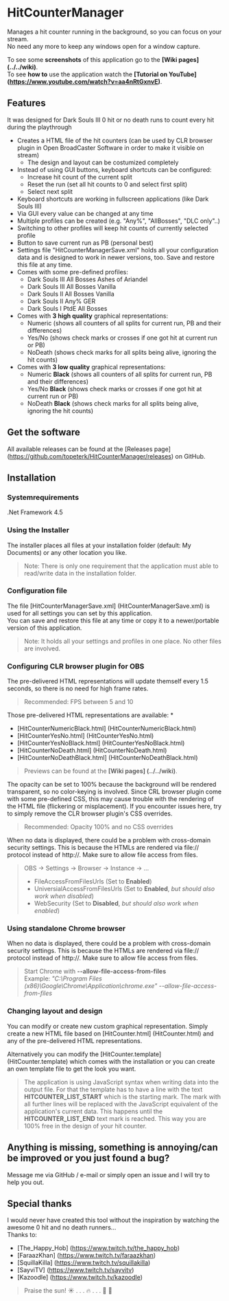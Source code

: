 # HitCounterManager

Manages a hit counter running in the background, so you can focus on your stream.  
No need any more to keep any windows open for a window capture.  
  
To see some **screenshots** of this application go to the **[Wiki pages] (../../wiki)**.  
To see **how to** use the application watch the **[Tutorial on YouTube] (https://www.youtube.com/watch?v=aa4nRtGxnvE)**.

## Features
It was designed for Dark Souls III 0 hit or no death runs to count every hit during the playthrough
* Creates a HTML file of the hit counters (can be used by CLR browser plugin in Open BroadCaster Software in order to make it visible on stream)
  * The design and layout can be costumized completely
* Instead of using GUI buttons, keyboard shortcuts can be configured:
  * Increase hit count of the current split
  * Reset the run (set all hit counts to 0 and select first split)
  * Select next split
* Keyboard shortcuts are working in fullscreen applications (like Dark Souls III)
* Via GUI every value can be changed at any time
* Multiple profiles can be created (e.g. "Any%", "AllBosses", "DLC only"..)
* Switching to other profiles will keep hit counts of currently selected profile
* Button to save current run as PB (personal best)
* Settings file "HitCounterManagerSave.xml" holds all your configuration data and is designed to work in newer versions, too. Save and restore this file at any time.
* Comes with some pre-defined profiles:
  * Dark Souls III All Bosses Ashes of Ariandel
  * Dark Souls III All Bosses Vanilla
  * Dark Souls II All Bosses Vanilla
  * Dark Souls II Any% GER
  * Dark Souls I PtdE All Bosses
* Comes with **3 high quality** graphical representations:
  * Numeric (shows all counters of all splits for current run, PB and their differences)
  * Yes/No (shows check marks or crosses if one got hit at current run or PB)
  * NoDeath (shows check marks for all splits being alive, ignoring the hit counts)
* Comes with **3 low quality** graphical representations:
  * Numeric **Black** (shows all counters of all splits for current run, PB and their differences)
  * Yes/No **Black** (shows check marks or crosses if one got hit at current run or PB)
  * NoDeath **Black** (shows check marks for all splits being alive, ignoring the hit counts)  

## Get the software
All available releases can be found at the [Releases page] (https://github.com/topeterk/HitCounterManager/releases) on GitHub.

## Installation

### Systemrequirements
.Net Framework 4.5

### Using the Installer
The installer places all files at your installation folder (default: My Documents) or any other location you like.  
> Note: There is only one requirement that the application must able to read/write data in the installation folder.

### Configuration file
The file [HitCounterManagerSave.xml] (HitCounterManagerSave.xml) is used for all settings you can set by this application.  
You can save and restore this file at any time or copy it to a newer/portable version of this application.
> Note: It holds all your settings and profiles in one place. No other files are involved.

### Configuring CLR browser plugin for OBS
The pre-delivered HTML representations will update themself every 1.5 seconds, so there is no need for high frame rates.  
> Recommended: FPS between 5 and 10

Those pre-delivered HTML representations are available:
* 
* [HitCounterNumericBlack.html] (HitCounterNumericBlack.html)
* [HitCounterYesNo.html] (HitCounterYesNo.html)
* [HitCounterYesNoBlack.html] (HitCounterYesNoBlack.html)
* [HitCounterNoDeath.html] (HitCounterNoDeath.html)
* [HitCounterNoDeathBlack.html] (HitCounterNoDeathBlack.html)

> Previews can be found at the **[Wiki pages] (../../wiki)**.

The opacity can be set to 100% because the background will be rendered transparent, so no color-keying is involved.
Since CRL browser plugin come with some pre-defined CSS, this may cause trouble with the rendering of the HTML file (flickering or misplacement).
If you encounter issues here, try to simply remove the CLR browser plugin's CSS overrides.  
> Recommended: Opacity 100% and no CSS overrides

When no data is displayed, there could be a problem with cross-domain security settings. This is because the HTMLs are rendered via file:// protocol instead of http://. Make sure to allow file access from files.
> OBS -> Settings -> Browser -> Instance -> ...  
> * FileAccessFromFilesUrls (Set to **Enabled**)
> * UniversialAccessFromFilesUrls (Set to **Enabled**, _but should also work when disabled_)
> * WebSecurity (Set to **Disabled**, _but should also work when enabled_)

### Using standalone Chrome browser
When no data is displayed, there could be a problem with cross-domain security settings. This is because the HTMLs are rendered via file:// protocol instead of http://. Make sure to allow file access from files.
> Start Chrome with **--allow-file-access-from-files**  
> Example: _"C:\Program Files (x86)\Google\Chrome\Application\chrome.exe" --allow-file-access-from-files_

### Changing layout and design
You can modify or create new custom graphical representation. Simply create a new HTML file based on [HitCounter.html] (HitCounter.html) and any of the pre-delivered HTML representations.  

Alternatively you can modify the [HitCounter.template] (HitCounter.template) which comes with the installation or you can create an own template file to get the look you want.  
> The application is using JavaScript syntax when writing data into the output file. For that the template has to have a line with the text **HITCOUNTER_LIST_START** which is the starting mark.
The mark with all further lines will be replaced with the JavaScript equivalent of the application's current data. This happens until the **HITCOUNTER_LIST_END** text mark is reached.
This way you are 100% free in the design of your hit counter.

## Anything is missing, something is annoying/can be improved or you just found a bug?
Message me via GitHub / e-mail or simply open an issue and I will try to help you out.

## Special thanks
I would never have created this tool without the inspiration by watching the awesome 0 hit and no death runners...  
Thanks to:
* [The_Happy_Hob] (https://www.twitch.tv/the_happy_hob)
* [FaraazKhan] (https://www.twitch.tv/faraazkhan)
* [SquillaKilla] (https://www.twitch.tv/squillakilla)
* [SayviTV] (https://www.twitch.tv/sayvitv)
* [Kazoodle] (https://www.twitch.tv/kazoodle)  
  
  
  
> Praise the sun!  :sunny: . . . :fire: . . .  :running: :dash: 